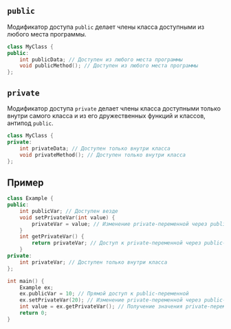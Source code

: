 ## `public`

Модификатор доступа `public` делает члены класса доступными из любого места программы.

```cpp
class MyClass {
public:
    int publicData; // Доступен из любого места программы
    void publicMethod(); // Доступен из любого места программы
};
```

## `private`

Модификатор доступа `private` делает члены класса доступными только внутри самого класса и из его дружественных функций и классов, антипод `public`.

```cpp
class MyClass {
private:
    int privateData; // Доступен только внутри класса
    void privateMethod(); // Доступен только внутри класса
};
```

## Пример

```cpp
class Example {
public:
    int publicVar; // Доступен везде
    void setPrivateVar(int value) {
        privateVar = value; // Изменение private-переменной через public-метод
    }
    int getPrivateVar() {
        return privateVar; // Доступ к private-переменной через public-метод
    }
private:
    int privateVar; // Доступен только внутри класса
};

int main() {
    Example ex;
    ex.publicVar = 10; // Прямой доступ к public-переменной
    ex.setPrivateVar(20); // Изменение private-переменной через public-метод
    int value = ex.getPrivateVar(); // Получение значения private-переменной через public-метод
    return 0;
}
```
